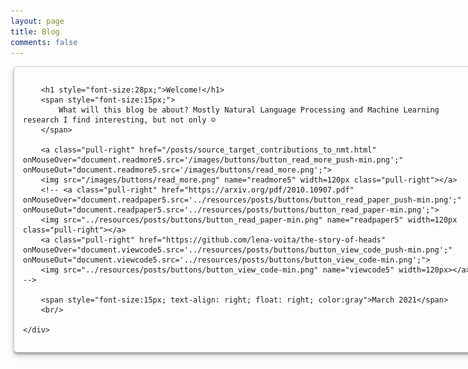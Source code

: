 ```yaml
---
layout: page
title: Blog
comments: false
---
```


<!-- Style for the blog page is borrowed from lena voita's page -->

<style>

  #thumbnail {
    box-shadow: 0 5px 10px rgba(0,0,0,0.19), 0 3px 3px rgba(0,0,0,0.23);
  }
  #thumbnail:hover {
    box-shadow: 0 12px 24px rgba(0,0,0,0.19), 0 8px 8px rgba(0,0,0,0.23);
  }

  .fullCard {
    width: 750px;
    border: 1px solid #ccc;
    border-radius: 5px;
    margin: 10px 5px;
    padding: 4px;

  }
  .cardContent {
    padding: 10px;

  }

  .center {
    display: block;
    margin-left: auto;
    margin-right: auto;
  }

</style>



<div class="fullCard" id="thumbnail" >
    <div class="cardContent">

        <h1 style="font-size:28px;">Welcome!</h1>
        <span style="font-size:15px;">
            What will this blog be about? Mostly Natural Language Processing and Machine Learning research I find interesting, but not only ☺️
        </span>

        <a class="pull-right" href="/posts/source_target_contributions_to_nmt.html" onMouseOver="document.readmore5.src='/images/buttons/button_read_more_push-min.png';" onMouseOut="document.readmore5.src='/images/buttons/read_more.png';">
        <img src="/images/buttons/read_more.png" name="readmore5" width=120px class="pull-right"></a>
        <!-- <a class="pull-right" href="https://arxiv.org/pdf/2010.10907.pdf" onMouseOver="document.readpaper5.src='../resources/posts/buttons/button_read_paper_push-min.png';" onMouseOut="document.readpaper5.src='../resources/posts/buttons/button_read_paper-min.png';">
        <img src="../resources/posts/buttons/button_read_paper-min.png" name="readpaper5" width=120px class="pull-right"></a>
        <a class="pull-right" href="https://github.com/lena-voita/the-story-of-heads" onMouseOver="document.viewcode5.src='../resources/posts/buttons/button_view_code_push-min.png';" onMouseOut="document.viewcode5.src='../resources/posts/buttons/button_view_code-min.png';">
        <img src="../resources/posts/buttons/button_view_code-min.png" name="viewcode5" width=120px></a> -->

        <span style="font-size:15px; text-align: right; float: right; color:gray">March 2021</span>
        <br/>

    </div>
</div>

<!-- ################################################################################### -->